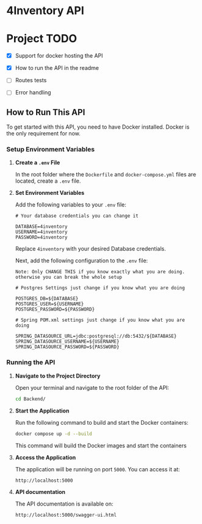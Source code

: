# 4Inventory API
# Project TODO
- [x] Support for docker hosting the API
- [x] How to run the API in the readme
- [ ] Routes tests
- [ ] Error handling


## How to Run This API

To get started with this API, you need to have Docker installed. Docker is the only requirement for now.

### Setup Environment Variables

1. **Create a `.env` File**

   In the root folder where the `Dockerfile` and `docker-compose.yml` files are located, create a `.env` file.

2. **Set Environment Variables**

   Add the following variables to your `.env` file:
   ```env
   # Your database credentials you can change it

   DATABASE=4inventory
   USERNAME=4inventory
   PASSWORD=4inventory
   ```
   Replace `4inventory` with your desired Database credentials.

   Next, add the following configuration to the `.env` file:
   
   `Note: Only CHANGE THIS if you know exactly what you are doing. otherwise you can break the whole setup`

   ```env
   # Postgres Settings just change if you know what you are doing

   POSTGRES_DB=${DATABASE}
   POSTGRES_USER=${USERNAME}
   POSTGRES_PASSWORD=${PASSWORD}

   # Spring POM.xml settings just change if you know what you are doing

   SPRING_DATASOURCE_URL=jdbc:postgresql://db:5432/${DATABASE}
   SPRING_DATASOURCE_USERNAME=${USERNAME}
   SPRING_DATASOURCE_PASSWORD=${PASSWORD}
   ```


### Running the API

1. **Navigate to the Project Directory**

   Open your terminal and navigate to the root folder of the API:

   ```bash
   cd Backend/
   ```

2. **Start the Application**

   Run the following command to build and start the Docker containers:

   ```bash
   docker compose up -d --build
   ```

   This command will build the Docker images and start the containers

3. **Access the Application**

   The application will be running on port `5000`. You can access it at:

   ```
   http://localhost:5000
   ```

4. **API documentation**

   The API documentation is available on:
   ```
   http://localhost:5000/swagger-ui.html
   ```


